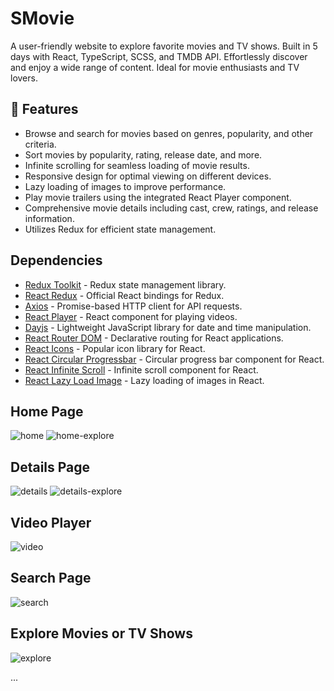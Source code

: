 # SMovie
A user-friendly website to explore favorite movies and TV shows. Built in 5 days with React, TypeScript, SCSS, and TMDB API. Effortlessly discover and enjoy a wide range of content. Ideal for movie enthusiasts and TV lovers.


## 🚀 Features
- Browse and search for movies based on genres, popularity, and other criteria.
- Sort movies by popularity, rating, release date, and more.
- Infinite scrolling for seamless loading of movie results.
- Responsive design for optimal viewing on different devices.
- Lazy loading of images to improve performance.
- Play movie trailers using the integrated React Player component.
- Comprehensive movie details including cast, crew, ratings, and release information.
- Utilizes Redux for efficient state management.


## Dependencies
- [Redux Toolkit](https://www.npmjs.com/package/@reduxjs/toolkit) - Redux state management library.
- [React Redux](https://www.npmjs.com/package/react-redux) - Official React bindings for Redux.
- [Axios](https://www.npmjs.com/package/axios) - Promise-based HTTP client for API requests.
- [React Player](https://www.npmjs.com/package/react-player) - React component for playing videos.
- [Dayjs](https://www.npmjs.com/package/dayjs) - Lightweight JavaScript library for date and time manipulation.
- [React Router DOM](https://www.npmjs.com/package/react-router-dom) - Declarative routing for React applications.
- [React Icons](https://www.npmjs.com/package/react-icons) - Popular icon library for React.
- [React Circular Progressbar](https://www.npmjs.com/package/react-circular-progressbar) - Circular progress bar component for React.
- [React Infinite Scroll](https://www.npmjs.com/package/react-infinite-scroll-component) - Infinite scroll component for React.
- [React Lazy Load Image](https://www.npmjs.com/package/react-lazy-load-image-component) - Lazy loading of images in React.



## Home Page
 ![home](https://github.com/SumitPokhriyal5/smovie/assets/112632728/5e86183f-801a-4a8b-8648-4182f8e976d8)
 ![home-explore](https://github.com/SumitPokhriyal5/smovie/assets/112632728/ff7fe89f-1164-469d-a6c8-e7f914e14908)
 
## Details Page
 ![details](https://github.com/SumitPokhriyal5/smovie/assets/112632728/56228c63-9e3f-42b3-a456-39cf8334793f)
 ![details-explore](https://github.com/SumitPokhriyal5/smovie/assets/112632728/70705a81-6a35-4a00-98be-0a1cea4fd34e)
 
## Video Player
 ![video](https://github.com/SumitPokhriyal5/smovie/assets/112632728/e32c0bb8-1e27-43d0-acc3-69c4067b44b2)

## Search Page
 ![search](https://github.com/SumitPokhriyal5/smovie/assets/112632728/95e15fb2-bd7b-4e36-b599-283576fc4374)

## Explore Movies or TV Shows
 ![explore](https://github.com/SumitPokhriyal5/smovie/assets/112632728/b023b2fd-7808-4a43-a30f-7ae07f71de35)

...


